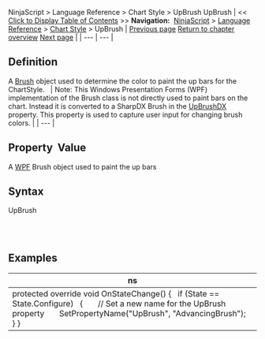 ﻿
NinjaScript \> Language Reference \> Chart Style \> UpBrush
UpBrush
| \<\< [Click to Display Table of Contents](upbrush.md) \>\> **Navigation:**     [NinjaScript](ninjascript-1.md) \> [Language Reference](language_reference_wip-1.md) \> [Chart Style](chart_style-1.md) \> UpBrush | [Previous page](transformbrush-1.md) [Return to chapter overview](chart_style-1.md) [Next page](upbrushdx-1.md) |
| --- | --- |
## Definition
A [Brush](https://msdn.microsoft.com/en-us/library/system.windows.media.brush(v=vs.110).aspx) object used to determine the color to paint the up bars for the ChartStyle.
 
| Note: This Windows Presentation Forms (WPF) implementation of the Brush class is not directly used to paint bars on the chart. Instead it is converted to a SharpDX Brush in the [UpBrushDX](upbrushdx-1.md) property. This property is used to capture user input for changing brush colors. |
| --- |

## Property  Value
A [WPF](https://msdn.microsoft.com/en-us/library/ms754130(v=vs.110).aspx) Brush object used to paint the up bars
 
## Syntax
UpBrush
## 
 
## Examples
| ns |
| --- |
| protected override void OnStateChange() {    if (State \=\= State.Configure)    {        // Set a new name for the UpBrush property        SetPropertyName("UpBrush", "AdvancingBrush");    } } |
